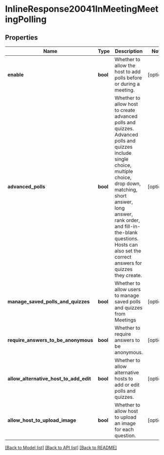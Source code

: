 # InlineResponse20041InMeetingMeetingPolling

## Properties
Name | Type | Description | Notes
------------ | ------------- | ------------- | -------------
**enable** | **bool** | Whether to allow the host to add polls before or during a meeting. | [optional] 
**advanced_polls** | **bool** | Whether to allow host to create advanced polls and quizzes. Advanced polls and quizzes include single choice, multiple choice, drop down, matching, short answer, long answer, rank order, and fill-in-the-blank questions. Hosts can also set the correct answers for quizzes they create. | [optional] 
**manage_saved_polls_and_quizzes** | **bool** | Whether to allow users to manage saved polls and quizzes from Meetings | [optional] 
**require_answers_to_be_anonymous** | **bool** | Whether to require answers to be anonymous. | [optional] 
**allow_alternative_host_to_add_edit** | **bool** | Whether to allow alternative hosts to add or edit polls and quizzes. | [optional] 
**allow_host_to_upload_image** | **bool** | Whether to allow host to upload an image for each question. | [optional] 

[[Back to Model list]](../README.md#documentation-for-models) [[Back to API list]](../README.md#documentation-for-api-endpoints) [[Back to README]](../README.md)

